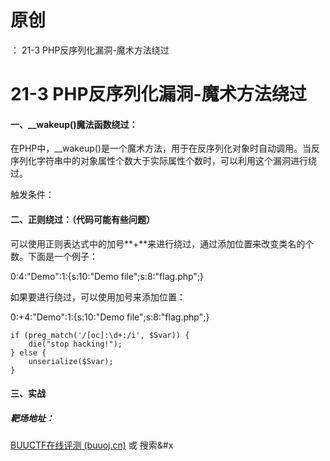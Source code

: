 # 原创
：  21-3 PHP反序列化漏洞-魔术方法绕过

# 21-3 PHP反序列化漏洞-魔术方法绕过

#### 一、__wakeup()魔法函数绕过：

在PHP中，__wakeup()是一个魔术方法，用于在反序列化对象时自动调用。当反序列化字符串中的对象属性个数大于实际属性个数时，可以利用这个漏洞进行绕过。

触发条件：

#### 二、正则绕过：（代码可能有些问题）

可以使用正则表达式中的加号**+**来进行绕过，通过添加位置来改变类名的个数。下面是一个例子：

0:4:"Demo":1:{s:10:"Demo file";s:8:"flag.php";}

如果要进行绕过，可以使用加号来添加位置：

0:+4:"Demo":1:{s:10:"Demo file";s:8:"flag.php";}

```
if (preg_match('/[oc]:\d+:/i', $Svar)) {
    die("stop hacking!");
} else {
    unserialize($Svar);
}
```

#### 三、实战

##### **靶场地址：**

[BUUCTF在线评测 (buuoj.cn)](https://buuoj.cn/challenges) 或 搜索&amp;#x
